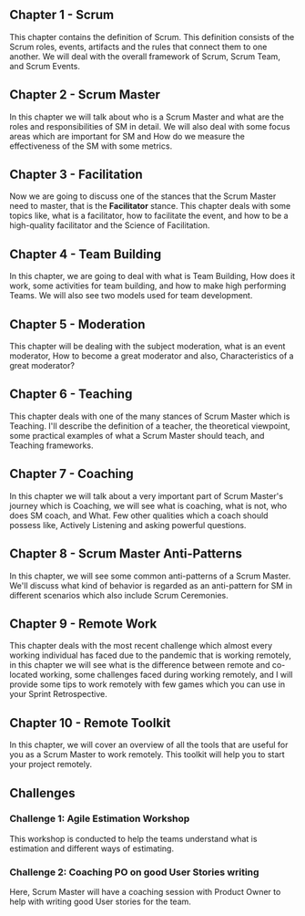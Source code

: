 ## Chapter 1 - Scrum

This chapter contains the definition of Scrum. This definition consists of the Scrum roles, events, artifacts and the rules that connect them to one another. We will deal with the overall framework of Scrum, Scrum Team, and Scrum Events.

## Chapter 2 - Scrum Master

In this chapter we will talk about who is a Scrum Master and what are the roles and responsibilities of SM in detail. We will also deal with some focus areas which are important for SM and How do we measure the effectiveness of the SM with some metrics.

## Chapter 3 - Facilitation

Now we are going to discuss one of the stances that the Scrum Master need to master, that is the **Facilitator** stance. This chapter deals with some topics like, what is a facilitator, how to facilitate the event, and how to be a high-quality facilitator and the Science of Facilitation.

## Chapter 4 - Team Building

In this chapter, we are going to deal with what is Team Building, How does it work, some activities for team building, and how to make high performing Teams. We will also see two models used for team development.

## Chapter 5 - Moderation

This chapter will be dealing with the subject moderation, what is an event moderator, How to become a great moderator and also, Characteristics of a great moderator?

## Chapter 6 - Teaching

This chapter deals with one of the many stances of Scrum Master which is Teaching. I'll describe the definition of a teacher, the theoretical viewpoint, some practical examples of what a Scrum Master should teach, and Teaching frameworks.

## Chapter 7 - Coaching

In this chapter we will talk about a very important part of Scrum Master's journey which is Coaching, we will see what is coaching, what is not, who does SM coach, and What. Few other qualities which a coach should possess like, Actively Listening and asking powerful questions.

## Chapter 8 - Scrum Master Anti-Patterns

In this chapter, we will see some common anti-patterns of a Scrum Master. We'll discuss what kind of behavior is regarded as an anti-pattern for SM in different scenarios which also include Scrum Ceremonies.

## Chapter 9 - Remote Work

This chapter deals with the most recent challenge which almost every working individual has faced due to the pandemic that is working remotely, in this chapter we will see what is the difference between remote and co-located working, some challenges faced during working remotely, and I will provide some tips to work remotely with few games which you can use in your Sprint Retrospective.

## Chapter 10 - Remote Toolkit

In this chapter, we will cover an overview of all the tools that are useful for you as a Scrum Master to work remotely. This toolkit will help you to start your project remotely.

## Challenges

### Challenge 1: Agile Estimation Workshop

This workshop is conducted to help the teams understand what is estimation and different ways of estimating.

### Challenge 2: Coaching PO on good User Stories writing

Here, Scrum Master will have a coaching session with Product Owner to help with writing good User stories for the team.
